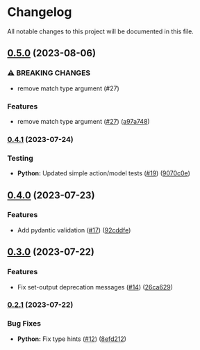 # Changelog

All notable changes to this project will be documented in this file.

## [0.5.0](https://github.com/FidelusAleksander/gh-action-regex/compare/v0.4.1...v0.5.0) (2023-08-06)


### ⚠ BREAKING CHANGES

* remove match type argument (#27)

### Features

* remove match type argument ([#27](https://github.com/FidelusAleksander/gh-action-regex/issues/27)) ([a97a748](https://github.com/FidelusAleksander/gh-action-regex/commit/a97a7486d18b3ece6c235736197b936d02086fe6))

### [0.4.1](https://github.com/FidelusAleksander/gh-action-regex/compare/v0.4.0...v0.4.1) (2023-07-24)


### Testing

* **Python:** Updated simple action/model tests ([#19](https://github.com/FidelusAleksander/gh-action-regex/issues/19)) ([9070c0e](https://github.com/FidelusAleksander/gh-action-regex/commit/9070c0ede9d59611f12b22598235466e338e5871))

## [0.4.0](https://github.com/FidelusAleksander/gh-action-regex/compare/v0.3.0...v0.4.0) (2023-07-23)


### Features

* Add pydantic validation ([#17](https://github.com/FidelusAleksander/gh-action-regex/issues/17)) ([92cddfe](https://github.com/FidelusAleksander/gh-action-regex/commit/92cddfee504f2c11272e26939d67df2e8066e1b2))

## [0.3.0](https://github.com/FidelusAleksander/gh-action-regex/compare/v0.2.1...v0.3.0) (2023-07-22)


### Features

* Fix set-output deprecation messages ([#14](https://github.com/FidelusAleksander/gh-action-regex/issues/14)) ([26ca629](https://github.com/FidelusAleksander/gh-action-regex/commit/26ca6298b3a485d306d58c8791b793c1ddfee538))

### [0.2.1](https://github.com/FidelusAleksander/gh-action-regex/compare/v0.2.0...v0.2.1) (2023-07-22)


### Bug Fixes

* **Python:** Fix type hints ([#12](https://github.com/FidelusAleksander/gh-action-regex/issues/12)) ([8efd212](https://github.com/FidelusAleksander/gh-action-regex/commit/8efd2124bcd75e1a7ffd72d4960a24b6ddd46810))
